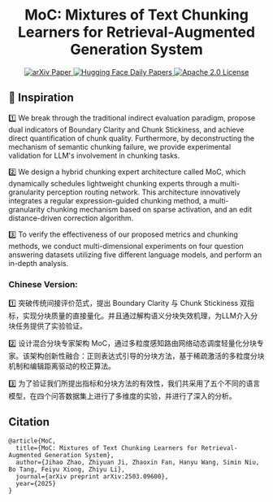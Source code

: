 <h1 align="center">
    MoC: Mixtures of Text Chunking Learners for Retrieval-Augmented Generation System
</h1>
<p align="center">
    <a href="https://arxiv.org/abs/2503.09600">
        <img alt="arXiv Paper" src="https://img.shields.io/badge/arXiv-Paper-b31b1b.svg?logo=arxiv">
    </a>
    <a href="https://huggingface.co/papers/2503.09600">
        <img alt="Hugging Face Daily Papers" src="https://img.shields.io/badge/Hugging_Face-Paper.svg?logo=huggingface">
    </a>
    <a href="https://opensource.org/license/apache-2-0">
        <img alt="Apache 2.0 License" src="https://img.shields.io/badge/License-Apache_2.0-4285f4.svg?logo=apache">
    </a>
</p>

## 🧠 Inspiration
1️⃣ We break through the traditional indirect evaluation paradigm, propose dual indicators of Boundary Clarity and Chunk Stickiness, and achieve direct quantification of chunk quality. Furthermore, by deconstructing the mechanism of semantic chunking failure, we provide experimental validation for LLM's involvement in chunking tasks.

2️⃣ We design a hybrid chunking expert architecture called MoC, which dynamically schedules lightweight chunking experts through a multi-granularity perception routing network. This architecture innovatively integrates a regular expression-guided chunking method, a multi-granularity chunking mechanism based on sparse activation, and an edit distance-driven correction algorithm.

3️⃣ To verify the effectiveness of our proposed metrics and chunking methods, we conduct multi-dimensional experiments on four question answering datasets utilizing five different language models, and perform an in-depth analysis.

### Chinese Version:
1️⃣ 突破传统间接评价范式，提出 Boundary Clarity 与 Chunk Stickiness 双指标，实现分块质量的直接量化。并且通过解构语义分块失效机理，为LLM介入分块任务提供了实验验证。

2️⃣ 设计混合分块专家架构 MoC，通过多粒度感知路由网络动态调度轻量化分块专家。该架构创新性融合：正则表达式引导的分块方法，基于稀疏激活的多粒度分块机制和编辑距离驱动的校正算法。

3️⃣ 为了验证我们所提出指标和分块方法的有效性，我们共采用了五个不同的语言模型，在四个问答数据集上进行了多维度的实验，并进行了深入的分析。





## Citation

```
@article{MoC,
  title={MoC: Mixtures of Text Chunking Learners for Retrieval-Augmented Generation System},
  author={Jihao Zhao, Zhiyuan Ji, Zhaoxin Fan, Hanyu Wang, Simin Niu, Bo Tang, Feiyu Xiong, Zhiyu Li},
  journal={arXiv preprint arXiv:2503.09600},
  year={2025}
}
```
